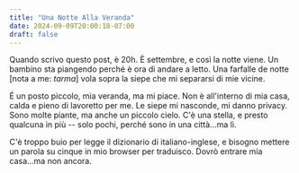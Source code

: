 ```yaml
---
title: "Una Notte Alla Veranda"
date: 2024-09-09T20:00:18-07:00
draft: false
---
```


Quando scrivo questo post, è 20h.  È settembre, e così la notte viene.
Un bambino sta piangendo perché è ora di andare a letto.  Una farfalle
de notte [nota a me: _tarma_] vola sopra la siepe che mi separarsi di
mie vicine.

É un posto piccolo, mia veranda, ma mi piace.  Non è all'interno di
mia casa, calda e pieno di lavoretto per me.  Le siepe mi nasconde, mi
danno privacy.  Sono molte piante, ma anche un piccolo cielo.  C'è una
stella, e presto qualcuna in più -- solo pochi, perché sono in una
città...ma lì.

C'è troppo buio per legge il dizionario di italiano-inglese, e bisogno
mettere un parola su cinque in mio browser per traduisco.  Dovrò
entrare mia casa...ma non ancora.
